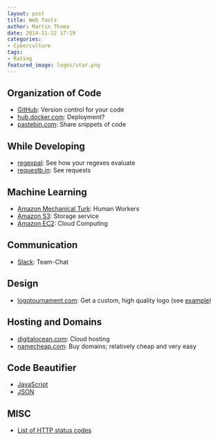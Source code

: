 ```yaml
---
layout: post
title: Web Tools
author: Martin Thoma
date: 2014-11-22 17:19
categories:
- Cyberculture
tags:
- Rating
featured_image: logos/star.png
---
```


## Organization of Code
* [GitHub](https://github.com/): Version control for your code
* [hub.docker.com](http://hub.docker.com/): Deployment?
* [pastebin.com](http://pastebin.com/): Share snippets of code

## While Developing

* [regexpal](http://regexpal.com/): See how your regexes evaluate
* [requestb.in](http://requestb.in/): See requests

## Machine Learning

* [Amazon Mechanical Turk](https://www.mturk.com/mturk/welcome): Human Workers
* [Amazon S3](http://aws.amazon.com/de/s3/): Storage service
* [Amazon EC2](http://aws.amazon.com/de/ec2/): Cloud Computing

## Communication

* [Slack](https://slack.com/): Team-Chat

## Design

* [logotournament.com](http://logotournament.com/): Get a custom, high quality logo (see [example](http://martin-thoma.com/logo-design-tournament/))

## Hosting and Domains

* [digitalocean.com](https://www.digitalocean.com/): Cloud hosting
* [namecheap.com](https://www.namecheap.com/): Buy domains; relatively cheap and very easy

## Code Beautifier

* [JavaScript](http://jsbeautifier.org/)
* [JSON](http://jsonformatter.curiousconcept.com/)

## MISC

* [List of HTTP status codes](http://en.wikipedia.org/wiki/List_of_HTTP_status_codes)